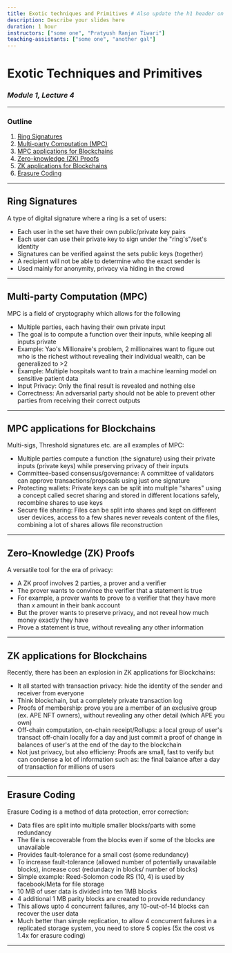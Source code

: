 ```yaml
---
title: Exotic techniques and Primitives # Also update the h1 header on the first slide to the same name
description: Describe your slides here
duration: 1 hour
instructors: ["some one", "Pratyush Ranjan Tiwari"]
teaching-assistants: ["some one", "another gal"]
---
```


# Exotic Techniques and Primitives

### _Module 1, Lecture 4_

---

### Outline

<!--
You can reference slides within this presentation like [this other slide](#at-the-end-of-this-lecture-you-will-be-able-to) by use of the header title.

Please make your lecture precise.

- Limit the main points in a lecture to five or fewer.
- Create effective visuals, analogies, demonstrations, and examples to reinforce the main points.
  {TAs and the Parity design team can assist! Please let us know marking an item here as `TODO`}
- Emphasize your objectives and key points in the beginning, as you get to them, and as a summary at the end.

-->

1. [Ring Signatures](#ring)
1. [Multi-party Computation (MPC)](#mpc)
1. [MPC applications for Blockchains](#mpc4bc)
1. [Zero-knowledge (ZK) Proofs](#zkproofs)
1. [ZK applications for Blockchains](#zk4bc)
1. [Erasure Coding](#era)


---


## Ring Signatures

A type of digital signature where a ring is a set of users:

- Each user in the set have their own public/private key pairs
- Each user can use their private key to sign under the "ring's"/set's identity
- Signatures can be verified against the sets public keys (together)
- A recipient will not be able to determine who the exact sender is 
- Used mainly for anonymity, privacy via hiding in the crowd 
---

## Multi-party Computation (MPC)

MPC is a field of cryptography which allows for the following

- Multiple parties, each having their own private input
- The goal is to compute a function over their inputs, while keeping all inputs private
- Example: Yao's Millionaire's problem, 2 millionaires want to figure out who is the richest without revealing their individual wealth, can be generalized to >2
- Example: Multiple hospitals want to train a machine learning model on sensitive patient data
- Input Privacy: Only the final result is revealed and nothing else
- Correctness: An adversarial party should not be able to prevent other parties from receiving their correct outputs
---

## MPC applications for Blockchains

Multi-sigs, Threshold signatures etc. are all examples of MPC:

- Multiple parties compute a function (the signature) using their private inputs (private keys) while preserving privacy of their inputs
- Committee-based consensus/governance: A committee of validators can approve transactions/proposals using just one signature
- Protecting wallets: Private keys can be split into multiple "shares" using a concept called secret sharing and stored in different locations safely, recombine shares to use keys
- Secure file sharing: Files can be split into shares and kept on different user devices, access to a few shares never reveals content of the files, combining a lot of shares allows file reconstruction

---

## Zero-Knowledge (ZK) Proofs

A versatile tool for the era of privacy:

- A ZK proof involves 2 parties, a prover and a verifier
- The prover wants to convince the verifier that a statement is true 
- For example, a prover wants to prove to a verifier that they have more than $x$ amount in their bank account
- But the prover wants to preserve privacy, and not reveal how much money exactly they have
- Prove a statement is true, without revealing any other information
---

## ZK applications for Blockchains

Recently, there has been an explosion in ZK applications for Blockchains:

- It all started with transaction privacy: hide the identity of the sender and receiver from everyone
- Think blockchain, but a completely private transaction log
- Proofs of membership: prove you are a member of an exclusive group (ex. APE NFT owners), without revealing any other detail (which APE you own)
- Off-chain computation, on-chain receipt/Rollups: a local group of user's transact off-chain locally for a day and just commit a proof of change in balances of user's at the end of the day to the blockchain
- Not just privacy, but also efficieny: Proofs are small, fast to verify but can condense a lot of information such as: the final balance after a day of transaction for millions of users

---

## Erasure Coding

Erasure Coding is a method of data protection, error correction:

- Data files are split into multiple smaller blocks/parts with some redundancy
- The file is recoverable from the blocks even if some of the blocks are unavailable
- Provides fault-tolerance for a small cost (some redundancy)
- To increase fault-tolerance (allowed number of potentially unavailable blocks), increase cost (redundacy in blocks/ number of blocks)
- Simple example: Reed-Solomon code RS (10, 4) is used by facebook/Meta for file storage
- 10 MB of user data is divided into ten 1MB blocks
- 4 additional 1 MB parity blocks are created to provide redundancy
- This allows upto 4 concurrent failures, any 10-out-of-14 blocks can recover the user data
- Much better than simple replication, to allow 4 concurrent failures in a replicated storage system, you need to store 5 copies (5x the cost vs 1.4x for erasure coding)
---
